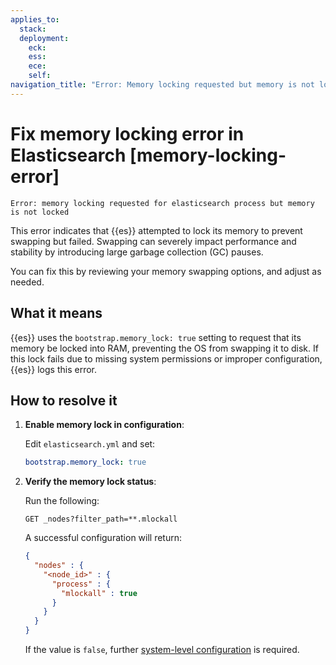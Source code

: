 ```yaml
---
applies_to:
  stack: 
  deployment:
    eck: 
    ess: 
    ece: 
    self: 
navigation_title: "Error: Memory locking requested but memory is not locked"
---
```


# Fix memory locking error in Elasticsearch [memory-locking-error]

```console
Error: memory locking requested for elasticsearch process but memory is not locked
```


This error indicates that {{es}} attempted to lock its memory to prevent swapping but failed. Swapping can severely impact performance and stability by introducing large garbage collection (GC) pauses.

You can fix this by reviewing your memory swapping options, and adjust as needed.

## What it means

{{es}} uses the `bootstrap.memory_lock: true` setting to request that its memory be locked into RAM, preventing the OS from swapping it to disk. If this lock fails due to missing system permissions or improper configuration, {{es}} logs this error.

## How to resolve it

1. **Enable memory lock in configuration**:

   Edit `elasticsearch.yml` and set:

   ```yaml
   bootstrap.memory_lock: true
   ```

2. **Verify the memory lock status**:

   Run the following:

   ```console
   GET _nodes?filter_path=**.mlockall
   ```

   A successful configuration will return:

   ```json
   {
     "nodes" : {
       "<node_id>" : {
         "process" : {
           "mlockall" : true
         }
       }
     }
   }
   ```

   If the value is `false`, further [system-level configuration](https://www.elastic.co/guide/en/elasticsearch/reference/current/setup-configuration-memory.html) is required.
